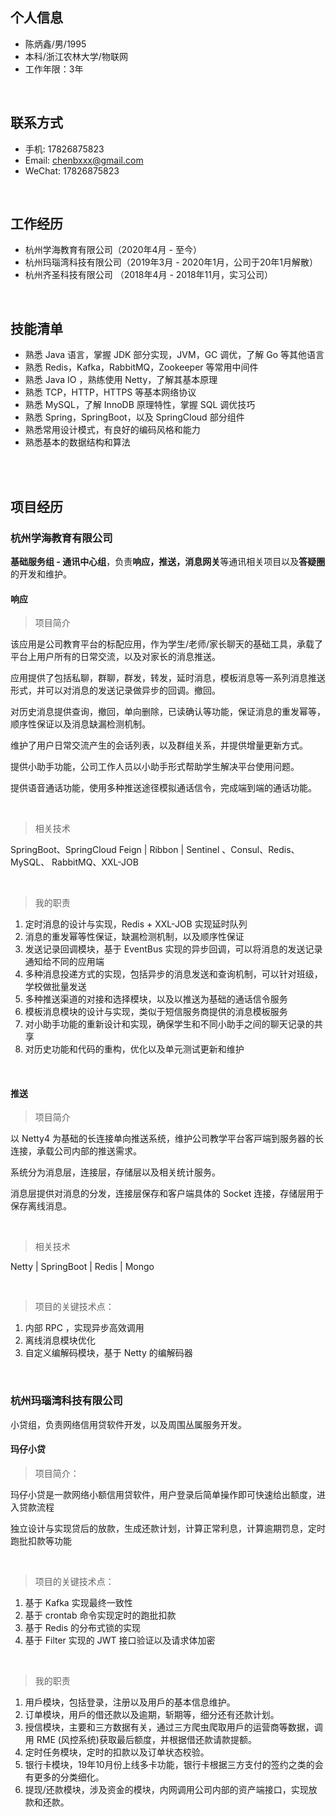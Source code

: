

## 个人信息

 - 陈炳鑫/男/1995
 - 本科/浙江农林大学/物联网
 - 工作年限：3年

<br>

## 联系方式

- 手机: 17826875823
- Email: chenbxxx@gmail.com
- WeChat: 17826875823

<br>

## 工作经历

- 杭州学海教育有限公司（2020年4月 - 至今）
- 杭州玛瑙湾科技有限公司（2019年3月 - 2020年1月，公司于20年1月解散）
- 杭州齐圣科技有限公司 （2018年4月 - 2018年11月，实习公司）

<br>

## 技能清单

- 熟悉 Java 语言，掌握 JDK 部分实现，JVM，GC 调优，了解 Go 等其他语言
- 熟悉 Redis，Kafka，RabbitMQ，Zookeeper 等常用中间件 
- 熟悉 Java IO ，熟练使用 Netty，了解其基本原理 
- 熟悉 TCP，HTTP，HTTPS 等基本⽹络协议
- 熟悉 MySQL，了解 InnoDB 原理特性，掌握 SQL 调优技巧 
- 熟悉 Spring，SpringBoot，以及 SpringCloud 部分组件 
- 熟悉常用设计模式，有良好的编码风格和能力
- 熟悉基本的数据结构和算法

<br>

<br>



## 项目经历

### 杭州学海教育有限公司

**基础服务组 - 通讯中⼼组**，负责**响应，推送，消息⽹关**等通讯相关项⽬以及**答疑圈**的开发和维护。

#### 响应

> 项目简介

该应用是公司教育平台的标配应⽤，作为学⽣/⽼师/家⻓聊天的基础⼯具，承载了平台上用户所有的⽇常交流，以及对家长的消息推送。

应用提供了包括私聊，群聊，群发，转发，延时消息，模板消息等一系列消息推送形式，并可以对消息的发送记录做异步的回调。撤回。

对历史消息提供查询，撤回，单向删除，已读确认等功能，保证消息的重发幂等，顺序性保证以及消息缺漏检测机制。

维护了用户日常交流产生的会话列表，以及群组关系，并提供增量更新方式。

提供小助手功能，公司工作人员以小助手形式帮助学生解决平台使用问题。

提供语音通话功能，使用多种推送途径模拟通话信令，完成端到端的通话功能。

<br>

> 相关技术

 SpringBoot、SpringCloud Feign | Ribbon | Sentinel 、Consul、Redis、MySQL、 RabbitMQ、XXL-JOB

<br>

> 我的职责

1. 定时消息的设计与实现，Redis + XXL-JOB 实现延时队列
2. 消息的重发幂等性保证，缺漏检测机制，以及顺序性保证
3. 发送记录回调模块，基于 EventBus 实现的异步回调，可以将消息的发送记录通知给不同的应用端
4. 多种消息投递方式的实现，包括异步的消息发送和查询机制，可以针对班级，学校做批量发送
5. 多种推送渠道的对接和选择模块，以及以推送为基础的通话信令服务
6. 模板消息模块的设计与实现，类似于短信服务商提供的消息模板服务
7. 对小助手功能的重新设计和实现，确保学生和不同小助手之间的聊天记录的共享
8. 对历史功能和代码的重构，优化以及单元测试更新和维护



<br>

#### 推送

> 项⽬简介

以 Netty4 为基础的⻓连接单向推送系统，维护公司教学平台客⼾端到服务器的⻓连接，承载公司内部的推送需求。

系统分为消息层，连接层，存储层以及相关统计服务。

消息层提供对消息的分发，连接层保存和客户端具体的 Socket 连接，存储层用于保存离线消息。

<br>

> 相关技术

Netty |  SpringBoot |  Redis |  Mongo

<br>

> 项⽬的关键技术点：
1. 内部 RPC ，实现异步⾼效调⽤
2. 离线消息模块优化
3. ⾃定义编解码模块，基于 Netty 的编解码器

<br>


### 杭州玛瑙湾科技有限公司 

小贷组，负责网络信用贷软件开发，以及周围丛属服务开发。

#### 玛仔小贷 

>  项目简介： 

玛仔小贷是一款网络小额信用贷软件，用户登录后简单操作即可快速给出额度，进入贷款流程

独立设计与实现贷后的放款，生成还款计划，计算正常利息，计算逾期罚息，定时跑批扣款等功能

<br>

> 项目的关键技术点：

1. 基于 Kafka 实现最终一致性
2. 基于 crontab 命令实现定时的跑批扣款
3. 基于 Redis 的分布式锁的实现
4. 基于 Filter 实现的 JWT 接口验证以及请求体加密

<br>

> 我的职责

1. 用戶模块，包括登录，注册以及用戶的基本信息维护。
2. 订单模块，用戶的借还款以及逾期，斩期等，细分还有还款计划。
3. 授信模块，主要和三方数据有关，通过三方爬虫爬取用戶的运营商等数据，调用 RME (⻛控系统)获取最后额度，并根据借还款请款提额。
4. 定时任务模块，定时的扣款以及订单状态校验。
5. 银行卡模块，19年10月份上线多卡功能，银行卡根据三方支付的签约之类的会有更多的分类细化。
6. 提现/还款模块，涉及资金的模块，内网调用公司内部的资产端接口，实现放款和还款。

